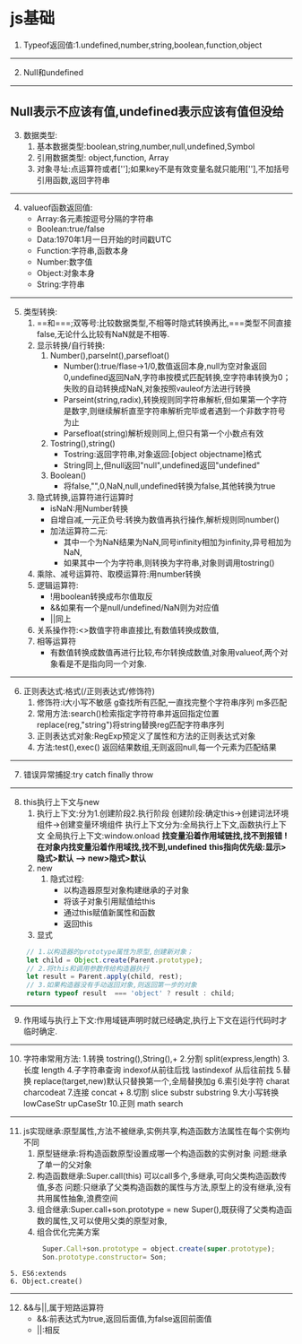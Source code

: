 # js基础
1. Typeof返回值:1.undefined,number,string,boolean,function,object
---
2. Null和undefined 
---
**Null表示不应该有值,undefined表示应该有值但没给**
---
3. 数据类型:
    1. 基本数据类型:boolean,string,number,null,undefined,Symbol
    2. 引用数据类型:  object,function, Array
    3. 对象寻址:点运算符或者[''];如果key不是有效变量名就只能用[''],不加括号引用函数,返回字符串
---
4. valueof函数返回值:
    + Array:各元素按逗号分隔的字符串
    + Boolean:true/false
    + Data:1970年1月一日开始的时间戳UTC
    + Function:字符串,函数本身
    + Number:数字值
    + Object:对象本身
    + String:字符串
---
5. 类型转换:
    1. ==和===;双等号:比较数据类型,不相等时隐式转换再比,===类型不同直接false,无论什么比较有NaN就是不相等.
    2. 显示转换/自行转换:
        1. Number(),parseInt(),parsefloat()
            + Number():true/flase->1/0,数值返回本身,null为空对象返回0,undefined返回NaN,字符串按模式匹配转换,空字符串转换为0；失败的自动转换成NaN,对象按照vauleof方法进行转换
            + Parseint(string,radix),转换规则同字符串解析,但如果第一个字符是数字,则继续解析直至字符串解析完毕或者遇到一个非数字符号为止
            + Parsefloat(string)解析规则同上,但只有第一个小数点有效
        2. Tostring(),string()
            + Tostring:返回字符串,对象返回:[object objectname]格式
            + String同上,但null返回"null",undefined返回"undefined"
        3. Boolean()
            + 将false,"",0,NaN,null,undefined转换为false,其他转换为true
    3. 隐式转换,运算符进行运算时
        + isNaN:用Number转换
        + 自增自减,一元正负号:转换为数值再执行操作,解析规则同number()
        + 加法运算符二元:
            + 其中一个为NaN结果为NaN,同号infinity相加为infinity,异号相加为NaN,
            + 如果其中一个为字符串,则转换为字符串,对象则调用tostring()
    4. 乘除、减号运算符、取模运算符:用number转换
    5. 逻辑运算符:
        + !用boolean转换成布尔值取反
        + &&如果有一个是null/undefined/NaN则为对应值
        + ||同上
    6. 关系操作符:<>数值字符串直接比,有数值转换成数值,
    7. 相等运算符
        + 有数值转换成数值再进行比较,布尔转换成数值,对象用valueof,两个对象看是不是指向同一个对象.
---
6. 正则表达式:格式(/正则表达式/修饰符)
    1. 修饰符:i大小写不敏感   g查找所有匹配,一直找完整个字符串序列  m多匹配
    2. 常用方法:search()检索指定字符符串并返回指定位置  replace(reg,"string")将string替换reg匹配字符串序列
    3. 正则表达式对象:RegExp预定义了属性和方法的正则表达式对象
    4. 方法:test(),exec() 返回结果数组,无则返回null,每一个元素为匹配结果
---
7. 错误异常捕捉:try  catch  finally  throw
---
8. this执行上下文与new
    1. 执行上下文:分为1.创建阶段2.执行阶段
            创建阶段:确定this->创建词法环境组件->创建变量环境组件
            执行上下文分为:全局执行上下文,函数执行上下文
            全局执行上下文:window.onload
**找变量沿着作用域链找,找不到报错**
**! 在对象内找变量沿着作用域找,找不到,undefined**
**this指向优先级:显示>隐式>默认 ——>  new>隐式>默认**
    2. new
        1. 隐式过程:
            + 以构造器原型对象构建继承的子对象
            + 将该子对象引用赋值给this
            + 通过this赋值新属性和函数
            + 返回this
    3. 显式
```js
    // 1.以构造器的prototype属性为原型,创建新对象；
    let child = Object.create(Parent.prototype);
    // 2.将this和调用参数传给构造器执行
    let result = Parent.apply(child, rest);
    // 3.如果构造器没有手动返回对象,则返回第一步的对象
    return typeof result  === 'object' ? result : child;
```
---
9. 作用域与执行上下文:作用域链声明时就已经确定,执行上下文在运行代码时才临时确定.
---
10. 字符串常用方法:
    1.转换   tostring(),String(),+
    2.分割   split(express,length)
    3.长度   length
    4.子字符串查询  indexof从前往后找    lastindexof 从后往前找 
    5.替换   replace(target,new)默认只替换第一个,全局替换加g
    6.索引处字符   charat  charcodeat
    7.连接   concat  +
    8.切割   slice  substr  substring
    9.大小写转换  lowCaseStr   upCaseStr
    10.正则  math  search  
---
11. js实现继承:原型属性,方法不被继承,实例共享,构造函数方法属性在每个实例均不同
    1. 原型链继承:将构造函数原型设置成哪一个构造函数的实例对象
         问题:继承了单一的父对象
    2. 构造函数继承:Super.call(this) 可以call多个,多继承,可向父类构造函数传值,多态
         问题:只继承了父类构造函数的属性与方法,原型上的没有继承,没有共用属性抽象,浪费空间
    3. 组合继承:Super.call+son.prototype = new Super(),既获得了父类构造函数的属性,又可以使用父类的原型对象,
    4. 组合优化完美方案
```js
        Super.Call+son.prototype = object.create(super.prototype);
        Son.prototype.constructor= Son;
```
    5. ES6:extends
    6. Object.create()
---
12. &&与||,属于短路运算符
    + &&:前表达式为true,返回后面值,为false返回前面值
    + ||:相反


